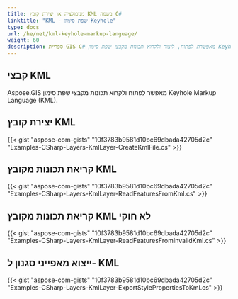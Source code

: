 ```yaml
---
title: מניפולציה או יצירת קובץ KML בשפה C#
linktitle: "KML - שפת סימון Keyhole"
type: docs
url: /he/net/kml-keyhole-markup-language/
weight: 60
description: ספריית GIS C# מאפשרת לפתוח, ליצור ולקרוא תכונות מקבצי שפת סימון Keyhole Markup Language (KML).
---
```


## **קבצי KML**
Aspose.GIS מאפשר לפתוח ולקרוא תכונות מקבצי שפת סימון Keyhole Markup Language (KML).
## **יצירת קובץ KML**
{{< gist "aspose-com-gists" "10f3783b9581d10bc69dbada42705d2c" "Examples-CSharp-Layers-KmlLayer-CreateKmlFile.cs" >}}
## **קריאת תכונות מקובץ KML**
{{< gist "aspose-com-gists" "10f3783b9581d10bc69dbada42705d2c" "Examples-CSharp-Layers-KmlLayer-ReadFeaturesFromKml.cs" >}}
## **קריאת תכונות מקובץ KML לא חוקי**
{{< gist "aspose-com-gists" "10f3783b9581d10bc69dbada42705d2c" "Examples-CSharp-Layers-KmlLayer-ReadFeaturesFromInvalidKml.cs" >}}
## **ייצוא מאפייני סגנון ל- KML**
{{< gist "aspose-com-gists" "10f3783b9581d10bc69dbada42705d2c" "Examples-CSharp-Layers-KmlLayer-ExportStylePropertiesToKml.cs" >}}
